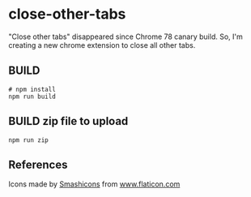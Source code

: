 # close-other-tabs

"Close other tabs" disappeared since Chrome 78 canary build. So, I'm creating a new chrome extension to close all other tabs.


## BUILD

```
# npm install
npm run build
```

## BUILD zip file to upload

```
npm run zip
```


## References

<div>Icons made by <a href="https://www.flaticon.com/authors/smashicons" title="Smashicons">Smashicons</a> from <a href="https://www.flaticon.com/"             title="Flaticon">www.flaticon.com</a></div>
